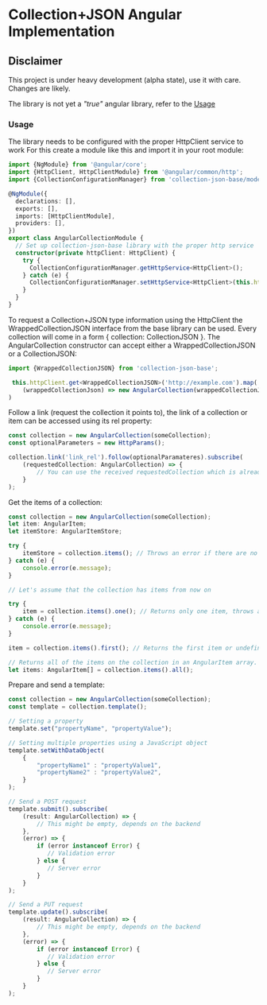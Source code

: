 Collection+JSON Angular Implementation
======================================


Disclaimer
---

This project is under heavy development (alpha state), use it with care. Changes are likely.

The library is not yet a *"true"* angular library, refer to the [Usage](#usage)
 
### Usage

The library needs to be configured with the proper HttpClient service to work
For this create a module like this and import it in your root module:

```typescript
import {NgModule} from '@angular/core';
import {HttpClient, HttpClientModule} from '@angular/common/http';
import {CollectionConfigurationManager} from 'collection-json-base/models'

@NgModule({
  declarations: [],
  exports: [],
  imports: [HttpClientModule],
  providers: [],
})
export class AngularCollectionModule {
  // Set up collection-json-base library with the proper http service
  constructor(private httpClient: HttpClient) {
    try {
      CollectionConfigurationManager.getHttpService<HttpClient>();
    } catch (e) {
      CollectionConfigurationManager.setHttpService<HttpClient>(this.httpClient);
    }
  }
}

```

To request a Collection+JSON type information using the HttpClient the WrappedCollectionJSON interface
from the base library can be used. Every collection will come in a form { collection: CollectionJSON }.
The AngularCollection constructor can accept either a WrappedCollectionJSON or a CollectionJSON:

```typescript
import {WrappedCollectionJSON} from 'collection-json-base';

 this.httpClient.get<WrappedCollectionJSON>('http://example.com').map(
    (wrappedCollectionJson) => new AngularCollection(wrappedCollectionJson)
)
```

Follow a link (request the collection it points to), the link of a collection or item can be accessed
using its rel property:

```typescript
const collection = new AngularCollection(someCollection);
const optionalParameters = new HttpParams();

collection.link('link_rel').follow(optionalParamateres).subscribe(
    (requestedCollection: AngularCollection) => {
        // You can use the received requestedCollection which is already an AngularCollection type.
    }
);
```

Get the items of a collection:

```typescript
const collection = new AngularCollection(someCollection);
let item: AngularItem;
let itemStore: AngularItemStore;

try {
    itemStore = collection.items(); // Throws an error if there are no items on the collection
} catch (e) {
    console.error(e.message);
}

// Let's assume that the collection has items from now on

try {
    item = collection.items().one(); // Returns only one item, throws an error if there are more than one
} catch (e) {
    console.error(e.message);
}

item = collection.items().first(); // Returns the first item or undefined

// Returns all of the items on the collection in an AngularItem array.
let items: AngularItem[] = collection.items().all(); 
```

Prepare and send a template:

```typescript
const collection = new AngularCollection(someCollection);
const template = collection.template();

// Setting a property
template.set("propertyName", "propertyValue");

// Setting multiple properties using a JavaScript object
template.setWithDataObject(
    {
        "propertyName1" : "propertyValue1",
        "propertyName2" : "propertyValue2",
    }
);

// Send a POST request
template.submit().subscribe(
    (result: AngularCollection) => {
        // This might be empty, depends on the backend
    },
    (error) => {
        if (error instanceof Error) {
           // Validation error
        } else {
           // Server error
        }
    }
);

// Send a PUT request
template.update().subscribe(
    (result: AngularCollection) => {
        // This might be empty, depends on the backend
    },
    (error) => {
        if (error instanceof Error) {
           // Validation error
        } else {
           // Server error
        }
    }
);
```
